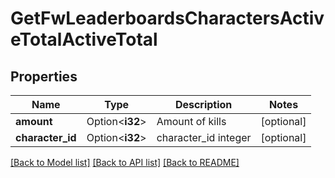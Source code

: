 # GetFwLeaderboardsCharactersActiveTotalActiveTotal

## Properties

Name | Type | Description | Notes
------------ | ------------- | ------------- | -------------
**amount** | Option<**i32**> | Amount of kills | [optional]
**character_id** | Option<**i32**> | character_id integer | [optional]

[[Back to Model list]](../README.md#documentation-for-models) [[Back to API list]](../README.md#documentation-for-api-endpoints) [[Back to README]](../README.md)


